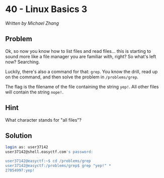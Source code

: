 # 40 - Linux Basics 3

*Written by Michael Zhang*

## Problem

Ok, so now you know how to list files and read files... this is starting to sound more like a file manager you are familiar with, right? So what's left now? Searching.

Luckily, there's also a command for that: `grep`. You know the drill, read up on the command, and then solve the problem in `/problems/grep`.

The flag is the filename of the file containing the string `yep!`. All other files will contain the string `nope!`.

## Hint

What character stands for "all files"?

## Solution

```bash
login as: user37142
user37142@shell.easyctf.com's password:

user37142@easyctf:~$ cd /problems/grep
user37142@easyctf:/problems/grep$ grep "yep!" *
27054997:yep!
```